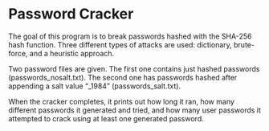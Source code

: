 # Password Cracker
The goal of this program is to break passwords hashed with the SHA-256 hash function. Three different types of attacks are used: dictionary, brute-force, and a heuristic approach. 

Two password files are given. The first one contains just hashed passwords (passwords_nosalt.txt). The second one has passwords hashed after appending a salt value “_1984” (passwords_salt.txt).

When the cracker completes, it prints out how long it ran, how many different passwords it generated and tried, and how many user passwords it attempted to crack using at least one generated password.
         
